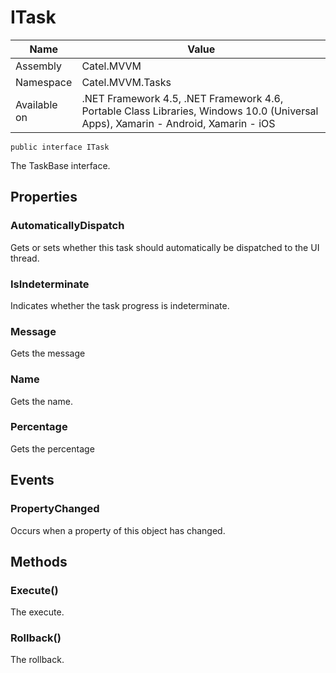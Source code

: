 

# ITask

Name|Value
---|---
Assembly|Catel.MVVM
Namespace|Catel.MVVM.Tasks
Available on|.NET Framework 4.5, .NET Framework 4.6, Portable Class Libraries, Windows 10.0 (Universal Apps), Xamarin - Android, Xamarin - iOS

```
public interface ITask
```

The TaskBase interface.



## Properties

### AutomaticallyDispatch

Gets or sets whether this task should automatically be dispatched to the UI thread.



### IsIndeterminate

Indicates whether the task progress is indeterminate.



### Message

Gets the message



### Name

Gets the name.



### Percentage

Gets the percentage



## Events

### PropertyChanged

Occurs when a property of this object has changed.



## Methods

### Execute()

The execute.



### Rollback()

The rollback.



